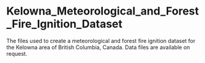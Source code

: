 # Kelowna_Meteorological_and_Forest_Fire_Ignition_Dataset
The files used to create a meteorological and forest fire ignition dataset for the Kelowna area of British Columbia, Canada. Data files are available on request.
